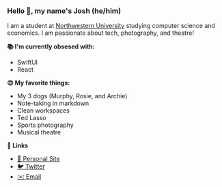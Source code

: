 ### Hello 👋, my name's Josh (he/him)
I am a student at [Northwestern University](https://www.northwestern.edu) studying computer science and economics. I am passionate about tech, photography, and theatre!

**📚 I'm currently obsesed with:**
* SwiftUI
* React

**😍 My favorite things:**
* My 3 dogs (Murphy, Rosie, and Archie)
* Note-taking in markdown
* Clean workspaces
* Ted Lasso
* Sports photography
* Musical theatre

**🔗 Links**
* [👤 Personal Site](https://hoffmanjoshua.dev)
* [🐦 Twitter](https://twitter.com/joshuadhoffman)
* [✉️ Email](mailto:hoffmanjoshua@u.northwestern.edu)
